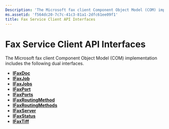 ```yaml
---
Description: 'The Microsoft fax client Component Object Model (COM) implementation includes the following dual interfaces.'
ms.assetid: 'f564dc20-7c7c-41c3-81a1-2dfc61ee09f1'
title: Fax Service Client API Interfaces
---
```


# Fax Service Client API Interfaces

The Microsoft fax client Component Object Model (COM) implementation includes the following dual interfaces.

-   [**IFaxDoc**](-mfax-ifaxdoc.md)
-   [**IFaxJob**](-mfax-ifaxjob.md)
-   [**IFaxJobs**](-mfax-ifaxjobs.md)
-   [**IFaxPort**](-mfax-ifaxport.md)
-   [**IFaxPorts**](-mfax-ifaxports.md)
-   [**IFaxRoutingMethod**](-mfax-ifaxroutingmethod.md)
-   [**IFaxRoutingMethods**](-mfax-ifaxroutingmethods.md)
-   [**IFaxServer**](-mfax-ifaxserver-client.md)
-   [**IFaxStatus**](-mfax-ifaxstatus.md)
-   [**IFaxTiff**](-mfax-ifaxtiff.md)

 

 



